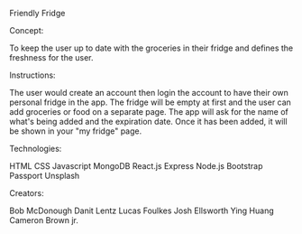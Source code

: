 Friendly Fridge

Concept:

To keep the user up to date with the groceries in their fridge and defines the freshness for the user.

Instructions:

The user would create an account then login the account to have their own personal fridge in the app. The fridge will be empty at first and the user can add groceries or food on a separate page. The app will ask for the name of what's being added and the expiration date. Once it has been added, it will be shown in your "my fridge" page.

Technologies:

HTML
CSS
Javascript
MongoDB
React.js
Express
Node.js
Bootstrap
Passport
Unsplash

Creators:

Bob McDonough
Danit Lentz
Lucas Foulkes
Josh Ellsworth
Ying Huang
Cameron Brown jr.